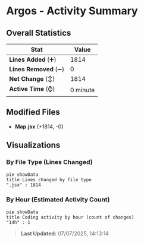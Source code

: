 # Argos - Activity Summary 

## Overall Statistics

| Stat                   | Value                                                             |
| ---------------------- | ----------------------------------------------------------------- |
| **Lines Added** (➕)   | 1814                                          |
| **Lines Removed** (➖) | 0                                        |
| **Net Change** (↕)    | 1814                |
| **Active Time** (⌚)   | 0 minute |


## Modified Files
- **Map.jsx** (+1814, -0)

## Visualizations

### By File Type (Lines Changed)

```mermaid
pie showData
title Lines changed by file type
".jsx" : 1814
```

### By Hour (Estimated Activity Count)

```mermaid
pie showData
title Coding activity by hour (count of changes)
"14h" : 1
```


> **Last Updated:** 07/07/2025, 14:13:14